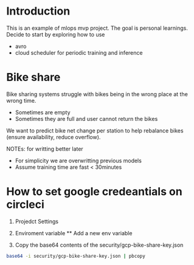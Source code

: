# Introduction

This is an example of mlops mvp project. The goal is personal learnings. Decide to start by exploring how to use 
* avro
* cloud scheduler for periodic training and inference

# Bike share

Bike sharing systems struggle with bikes being in the wrong place at the wrong time.
* Sometimes are empty
* Sometimes they are full and user cannot return the bikes

We want to predict bike net change per station to help rebalance bikes (ensure availability, reduce overflow).


NOTEs: for writting better later
* For simplicity we are overwritting previous models
* Assume training time are fast < 30minutes



# How to set google credeantials on circleci


   1. Projedct Settings
   1. Enviroment variable
      ** Add a new env variable

   1. Copy the base64 contents of the security/gcp-bike-share-key.json

   ```sh
   base64 -i security/gcp-bike-share-key.json | pbcopy
   ```
